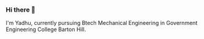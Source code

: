 ### Hi there 👋

I'm Yadhu, currently pursuing Btech Mechanical Engineering in Government Engineering College Barton Hill. 
